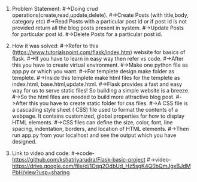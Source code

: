 
1) Problem Statement:
#->Doing crud operations(create,read,update,delete).
#->Create Posts (with title,body, category etc)
#->Read Posts with a particular post id or if post id is not provided return all the blog posts present in system.
#->Update Posts for particular post id.
#->Delete Posts for a particular post id.

2) How it was solved:
#->Refer to this (https://www.tutorialspoint.com/flask/index.htm) website for basics of flask.
#->If you have to learn in easy way then refer vs code.
#->After this you have to create virtual environment.
#->Make one python file as app.py or which you want.
#->For templete design make folder as templete.
#->Inside this templete make html files for the templete as index.html, base.html,update.html.
#->Flask provides a fast and easy way for us to serve static files! So building a simple website is a breeze.
#->So the html files are needed to build more attractive blog post.
#->After this you have to create static folder for css files.
#->A CSS file is a cascading style sheet ( CSS) file used to format the contents of a webpage. It contains customized, global properties for how to display HTML elements. 
#->CSS files can define the size, color, font, line spacing, indentation, borders, and location of HTML elements.
#->Then run app.py from your localhost and see the output which you have designed.

3) Link to video and code:
#->code-https://github.com/kshatriyarudra/Flask-basic-project
#->video-https://drive.google.com/file/d/1Oqg2OdbUd_Hz5sgK4Q0bQmJgxBJdMPbH/view?usp=sharing
